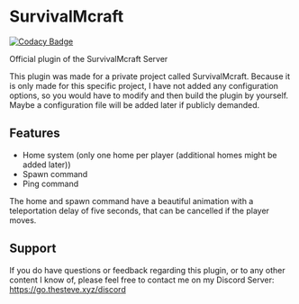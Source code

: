 # SurvivalMcraft

[![Codacy Badge](https://api.codacy.com/project/badge/Grade/b4e0ec6bb71d4c94ae0af7e0735a0922)](https://app.codacy.com/gh/thestevexyz/SurvivalMcraft?utm_source=github.com&utm_medium=referral&utm_content=thestevexyz/SurvivalMcraft&utm_campaign=Badge_Grade_Settings)

Official plugin of the SurvivalMcraft Server

This plugin was made for a private project called SurvivalMcraft.
Because it is only made for this specific project, I have not added any configuration options, so you would have to modify and then build the plugin by yourself.
Maybe a configuration file will be added later if publicly demanded.

## Features
-  Home system (only one home per player (additional homes might be added later))
-  Spawn command
-  Ping command

The home and spawn command have a beautiful animation with a teleportation delay of five seconds, that can be cancelled if the player moves.

## Support
If you do have questions or feedback regarding this plugin, or to any other content I know of, please feel free to contact me on my Discord Server: https://go.thesteve.xyz/discord
